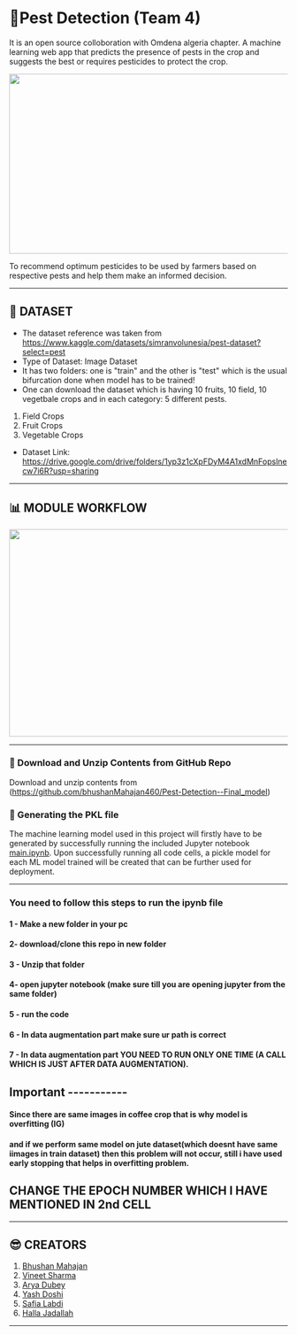 # **:ear_of_rice:Pest Detection (Team 4)**

It is an open source colloboration with Omdena algeria chapter. A machine learning web app that predicts the presence of pests in the crop and suggests the best or requires pesticides to protect the crop.

<p align="center">
  <img width="600" height="325" src="https://imgs.search.brave.com/I4j3n1p8fvs2zhKhGauvYsvn5x6JrnQLO6fqzTxXmvo/rs:fit:891:225:1/g:ce/aHR0cHM6Ly90c2Uz/Lm1tLmJpbmcubmV0/L3RoP2lkPU9JUC5k/T2FVOHV0Q2c5SG91/TEpwTVR4bDRRSGFE/OCZwaWQ9QXBp">
</p>

To recommend optimum pesticides to be used by farmers based on respective pests and help them make an informed decision.

---

## :pushpin: **DATASET** 
* The dataset reference was taken from https://www.kaggle.com/datasets/simranvolunesia/pest-dataset?select=pest
* Type of Dataset: Image Dataset
* It has two folders: one is "train" and the other is "test" which is the usual bifurcation done when model has to be trained!
* One can download the dataset which is having 10 fruits, 10 field, 10 vegetbale crops and in each category: 5 different pests.
1. Field Crops 
2. Fruit Crops 
3. Vegetable Crops
* Dataset Link: https://drive.google.com/drive/folders/1yp3z1cXpFDyM4A1xdMnFopslnecw7i6R?usp=sharing


---

## **:bar_chart: MODULE WORKFLOW**
<p align="left">
  <img width="600" height="375" src="D:\Pest Detection\Screenshot (158).png">
</p>

---

### :open_file_folder: Download and Unzip Contents from GitHub Repo

Download and unzip contents from (https://github.com/bhushanMahajan460/Pest-Detection--Final_model)

### :green_book: Generating the PKL file

The machine learning model used in this project will firstly have to be generated by successfully running the included Jupyter notebook [main.ipynb]([https://github.com/bhushanMahajan460/Pest-Detection--Final_model/blob/main/main.ipynb]). Upon successfully running all code cells, a pickle model for each ML model trained will be created that can be further used for deployment.

---


### You need to follow this steps to run the ipynb file

#### 1 - Make a new folder in your pc
#### 2- download/clone this repo in new folder
#### 3 - Unzip that folder
#### 4-  open jupyter notebook (make sure till you are opening jupyter from the same folder)
#### 5 - run the code
#### 6 - In data augmentation part make sure ur path is correct
#### 7 - In data augmentation part YOU NEED TO RUN ONLY ONE TIME (A CALL WHICH IS JUST AFTER DATA AUGMENTATION).


## Important -----------
#### Since there are same images in coffee crop that is why model is overfitting (IG)
#### and if we perform same model on jute dataset(which doesnt have same iimages in train dataset) then this problem will not occur, still i have used early stopping that helps in overfitting problem.

## CHANGE THE EPOCH NUMBER WHICH I HAVE MENTIONED IN 2nd CELL

---

## **:sunglasses: CREATORS**
1. [Bhushan Mahajan](https://github.com/bhushanMahajan460)
2. [Vineet Sharma](https://github.com/Vinit171)
3. [Arya Dubey](https://github.com/aryadubey)
4. [Yash Doshi](https://github.com/YashDoshi17)
5. [Safia Labdi](https://github.com/safialabdi)
6. [Halla Jadallah](https://github.com/halajadallah)

--- 
